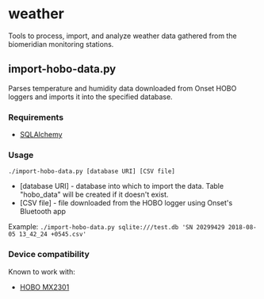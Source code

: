 # weather
Tools to process, import, and analyze weather data gathered from the biomeridian monitoring stations.

## import-hobo-data.py
Parses temperature and humidity data downloaded from Onset HOBO loggers and imports it into the specified database.

### Requirements
* [SQLAlchemy](https://www.sqlalchemy.org/)

### Usage
`./import-hobo-data.py [database URI] [CSV file]`
* [database URI] - database into which to import the data. Table "hobo_data" will be created if it doesn't exist.
* [CSV file] - file downloaded from the HOBO logger using Onset's Bluetooth app

Example: `./import-hobo-data.py sqlite:///test.db 'SN 20299429 2018-08-05 13_42_24 +0545.csv'`

### Device compatibility
Known to work with:
* [HOBO MX2301](https://www.onsetcomp.com/products/data-loggers/mx2301)
